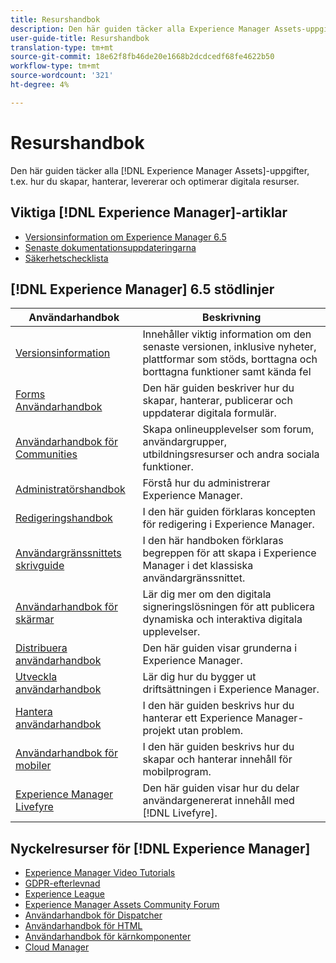 ```yaml
---
title: Resurshandbok
description: Den här guiden täcker alla Experience Manager Assets-uppgifter, t.ex. hur du skapar, hanterar, levererar och optimerar digitala resurser.
user-guide-title: Resurshandbok
translation-type: tm+mt
source-git-commit: 18e62f8fb46de20e1668b2dcdcedf68fe4622b50
workflow-type: tm+mt
source-wordcount: '321'
ht-degree: 4%

---
```



# Resurshandbok

Den här guiden täcker alla [!DNL Experience Manager Assets]-uppgifter, t.ex. hur du skapar, hanterar, levererar och optimerar digitala resurser.

## Viktiga [!DNL Experience Manager]-artiklar

<!-- TBD: Some of these links will soon be updated. Change these when new articles go live on docs.adobe.com.
-->

* [Versionsinformation om Experience Manager 6.5](/help/release-notes/home.md)
* [Senaste dokumentationsuppdateringarna](https://experienceleague.adobe.com/docs/experience-manager-release-information/aem-release-updates/doc-updates/documentation-updates.html)
* [Säkerhetschecklista](/help/sites-administering/security-checklist.md)

## [!DNL Experience Manager] 6.5 stödlinjer

| Användarhandbok | Beskrivning |
|--- |---|
| [Versionsinformation](/help/release-notes/home.md) | Innehåller viktig information om den senaste versionen, inklusive nyheter, plattformar som stöds, borttagna och borttagna funktioner samt kända fel |
| [Forms Användarhandbok](/help/forms/home.md) | Den här guiden beskriver hur du skapar, hanterar, publicerar och uppdaterar digitala formulär. |
| [Användarhandbok för Communities](/help/communities/home.md) | Skapa onlineupplevelser som forum, användargrupper, utbildningsresurser och andra sociala funktioner. |
| [Administratörshandbok](/help/sites-administering/home.md) | Förstå hur du administrerar Experience Manager. |
| [Redigeringshandbok](/help/sites-authoring/home.md) | I den här guiden förklaras koncepten för redigering i Experience Manager. |
| [Användargränssnittets skrivguide](/help/sites-classic-ui-authoring/home.md) | I den här handboken förklaras begreppen för att skapa i Experience Manager i det klassiska användargränssnittet. |
| [Användarhandbok för skärmar](https://experienceleague.adobe.com/docs/experience-manager-screens/user-guide/aem-screens-introduction.html) | Lär dig mer om den digitala signeringslösningen för att publicera dynamiska och interaktiva digitala upplevelser. |
| [Distribuera användarhandbok](/help/sites-deploying/home.md) | Den här guiden visar grunderna i Experience Manager. |
| [Utveckla användarhandbok](/help/sites-developing/home.md) | Lär dig hur du bygger ut driftsättningen i Experience Manager. |
| [Hantera användarhandbok](/help/managing/home.md) | I den här guiden beskrivs hur du hanterar ett Experience Manager-projekt utan problem. |
| [Användarhandbok för mobiler](/help/mobile/home.md) | I den här guiden beskrivs hur du skapar och hanterar innehåll för mobilprogram. |
| [Experience Manager Livefyre](https://experienceleague.adobe.com/docs/livefyre/using/home.html) | Den här guiden visar hur du delar användargenererat innehåll med [!DNL Livefyre]. |

## Nyckelresurser för [!DNL Experience Manager]

* [Experience Manager Video Tutorials](https://experienceleague.adobe.com/docs/experience-manager-learn/assets/overview.html?lang=en)
* [GDPR-efterlevnad](/help/managing/data-protection-and-privacy.md)
* [Experience League](https://experienceleague.adobe.com/?mv=other#recommended/solutions/experience-manager)
* [Experience Manager Assets Community Forum](https://experienceleaguecommunities.adobe.com/t5/Adobe-Experience-Manager-Assets/ct-p/experience-manager-assets-community)
* [Användarhandbok för Dispatcher](https://experienceleague.adobe.com/docs/experience-manager-dispatcher/using/dispatcher.html)
* [Användarhandbok för HTML](https://experienceleague.adobe.com/docs/experience-manager-htl/using/overview.html)
* [Användarhandbok för kärnkomponenter](https://experienceleague.adobe.com/docs/experience-manager-core-components/using/introduction.html)
* [Cloud Manager](https://experienceleague.adobe.com/docs/experience-manager-cloud-manager/using/introduction-to-cloud-manager.html)
